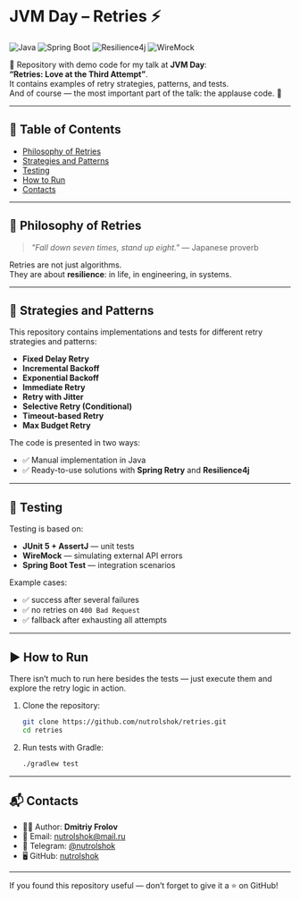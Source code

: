 # JVM Day – Retries ⚡

<img src="https://img.shields.io/badge/Java-21-blue" alt="Java"/>
<img src="https://img.shields.io/badge/Spring-Boot-green" alt="Spring Boot"/>
<img src="https://img.shields.io/badge/Resilience4j-💪-orange" alt="Resilience4j"/>
<img src="https://img.shields.io/badge/Testing-WireMock-lightgrey" alt="WireMock"/>

📌 Repository with demo code for my talk at **JVM Day**:  
**“Retries: Love at the Third Attempt”**.  
It contains examples of retry strategies, patterns, and tests.  
And of course — the most important part of the talk: the applause code. 👏

---

## 📖 Table of Contents

- [Philosophy of Retries](#-philosophy-of-retries)
- [Strategies and Patterns](#-strategies-and-patterns)
- [Testing](#-testing)
- [How to Run](#-how-to-run)
- [Contacts](#-contacts)

---

## 🌱 Philosophy of Retries

> _"Fall down seven times, stand up eight."_ — Japanese proverb

Retries are not just algorithms.  
They are about **resilience**: in life, in engineering, in systems.

---

## 🔄 Strategies and Patterns

This repository contains implementations and tests for different retry strategies and patterns:

- **Fixed Delay Retry**
- **Incremental Backoff**
- **Exponential Backoff**
- **Immediate Retry**
- **Retry with Jitter**
- **Selective Retry (Conditional)**
- **Timeout-based Retry**
- **Max Budget Retry**

The code is presented in two ways:
- ✅ Manual implementation in Java
- ✅ Ready-to-use solutions with **Spring Retry** and **Resilience4j**

---

## 🧪 Testing

Testing is based on:

- **JUnit 5 + AssertJ** — unit tests
- **WireMock** — simulating external API errors
- **Spring Boot Test** — integration scenarios

Example cases:
- ✅ success after several failures
- ✅ no retries on `400 Bad Request`
- ✅ fallback after exhausting all attempts

---

## ▶ How to Run

There isn’t much to run here besides the tests — just execute them and explore the retry logic in action.

1. Clone the repository:
    ```bash
    git clone https://github.com/nutrolshok/retries.git
    cd retries

2. Run tests with Gradle:
    ```bash
   ./gradlew test
   
---

## 📬 Contacts

- 👨‍💻 Author: **Dmitriy Frolov**
- 📧 Email: [nutrolshok@mail.ru](mailto:nutrolshok@mail.ru)
- 💬 Telegram: [@nutrolshok](https://t.me/nutrolshok)
- 🖥️ GitHub: [nutrolshok](https://github.com/nutrolshok)

---

If you found this repository useful — don’t forget to give it a ⭐ on GitHub!